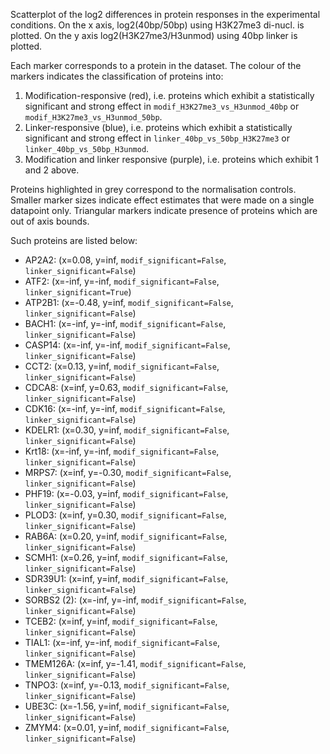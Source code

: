 
Scatterplot of the log2 differences in protein responses in the experimental conditions.
On the x axis, log2(40bp/50bp) using H3K27me3 di-nucl. is plotted. On the y axis log2(H3K27me3/H3unmod) using 40bp linker is plotted.

Each marker corresponds to a protein in the dataset. The colour of the markers indicates the classification of proteins into:

1. Modification-responsive (red), i.e. proteins which exhibit a statistically significant and strong effect in `modif_H3K27me3_vs_H3unmod_40bp` or `modif_H3K27me3_vs_H3unmod_50bp`.
2. Linker-responsive (blue), i.e. proteins which exhibit a statistically significant and strong effect in `linker_40bp_vs_50bp_H3K27me3` or `linker_40bp_vs_50bp_H3unmod`.
3. Modification and linker responsive (purple), i.e. proteins which exhibit 1 and 2 above.

Proteins highlighted in grey correspond to the normalisation controls.
Smaller marker sizes indicate effect estimates that were made on a single datapoint only.
Triangular markers indicate presence of proteins which are out of axis bounds.

Such proteins are listed below:

   - AP2A2: (x=0.08, y=inf, `modif_significant=False`, `linker_significant=False`)
   - ATF2: (x=-inf, y=-inf, `modif_significant=False`, `linker_significant=True`)
   - ATP2B1: (x=-0.48, y=inf, `modif_significant=False`, `linker_significant=False`)
   - BACH1: (x=-inf, y=-inf, `modif_significant=False`, `linker_significant=False`)
   - CASP14: (x=-inf, y=-inf, `modif_significant=False`, `linker_significant=False`)
   - CCT2: (x=0.13, y=inf, `modif_significant=False`, `linker_significant=False`)
   - CDCA8: (x=inf, y=0.63, `modif_significant=False`, `linker_significant=False`)
   - CDK16: (x=-inf, y=-inf, `modif_significant=False`, `linker_significant=False`)
   - KDELR1: (x=0.30, y=inf, `modif_significant=False`, `linker_significant=False`)
   - Krt18: (x=-inf, y=-inf, `modif_significant=False`, `linker_significant=False`)
   - MRPS7: (x=inf, y=-0.30, `modif_significant=False`, `linker_significant=False`)
   - PHF19: (x=-0.03, y=inf, `modif_significant=False`, `linker_significant=False`)
   - PLOD3: (x=inf, y=0.30, `modif_significant=False`, `linker_significant=False`)
   - RAB6A: (x=0.20, y=inf, `modif_significant=False`, `linker_significant=False`)
   - SCMH1: (x=0.26, y=inf, `modif_significant=False`, `linker_significant=False`)
   - SDR39U1: (x=inf, y=inf, `modif_significant=False`, `linker_significant=False`)
   - SORBS2 (2): (x=-inf, y=-inf, `modif_significant=False`, `linker_significant=False`)
   - TCEB2: (x=inf, y=inf, `modif_significant=False`, `linker_significant=False`)
   - TIAL1: (x=-inf, y=-inf, `modif_significant=False`, `linker_significant=False`)
   - TMEM126A: (x=inf, y=-1.41, `modif_significant=False`, `linker_significant=False`)
   - TNPO3: (x=inf, y=-0.13, `modif_significant=False`, `linker_significant=False`)
   - UBE3C: (x=-1.56, y=inf, `modif_significant=False`, `linker_significant=False`)
   - ZMYM4: (x=0.01, y=inf, `modif_significant=False`, `linker_significant=False`)
        